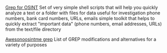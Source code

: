 
[Grep for OSINT](https://github.com/cipher387/grep_for_osint)
Set of very simple shell scripts that will help you quickly analyze a text or a folder with files for data useful for investigation phone numbers, bank card numbers, URLs, emails
simple toolkit that helps to quickly extract "important data" (phone numbers, email addresses, URLs) from the text/file directory

[Awesonoosintme grep](https://github.com/cipher387/awesome-grep)
List of GREP modifications and alternatives for a variety of purposes
